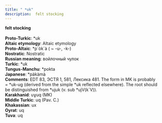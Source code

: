 ```yaml
---
title: " *uk"
description:  felt stocking
---
```

<p data-pagefind-weight="0.5">
<strong> felt stocking</strong><br><br>
<strong>Proto-Turkic</strong>:  *uk<br>
<strong>Altaic etymology</strong>:  Altaic etymology<br>
<strong> Proto-Altaic</strong>:  *p`òk`à ( ~ -u-, -k-)<br>
<strong>Nostratic</strong>:  Nostratic<br>
<strong>Russian meaning</strong>:  войлочный чулок<br>
<strong>Turkic</strong>:  *uk<br>
<strong>Tungus-Manchu</strong>:  *pokta<br>
<strong>Japanese</strong>:  *pàkàmà<br>
<strong>Comments</strong>:  EDT 83, ЭСТЯ 1, 581, Лексика 481. The form in MK is probably = *uk-ug (derived from the simple *uk reflected elsewhere). The root should be distinguished from *ujuk (v. sub *ujV(k`V)).<br>
<strong>Karakhanid</strong>:  uɣuq (MK)<br>
<strong>Middle Turkic</strong>:  uq (Pav. C.)<br>
<strong>Khakassian</strong>:  ux<br>
<strong>Oyrat</strong>:  uq<br>
<strong>Tuva</strong>:  uq<br>

</p>
